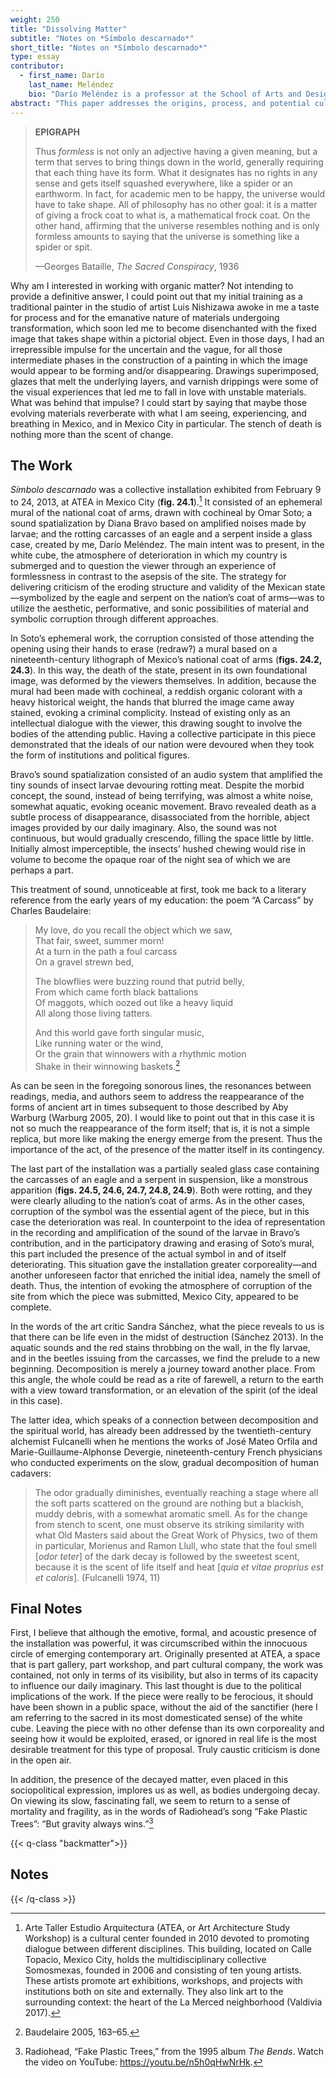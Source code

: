 ```yaml
---
weight: 250
title: "Dissolving Matter"
subtitle: "Notes on *Símbolo descarnado*"
short_title: "Notes on *Símbolo descarnado*"
type: essay
contributor:
  - first_name: Darío
    last_name: Meléndez
    bio: "Darío Meléndez is a professor at the School of Arts and Design at the Universidad Nacional Autónoma de México. He pursued his bachelor’s and master’s degrees in visual arts with a specialization in painting, as well as his doctorate in arts and design, at that university. His artistic research focuses on material explorations based in painting, while also touching on the fields of drawing, action art, installation art, and beyond."
abstract: "This paper addresses the origins, process, and potential cultural resonances of the installation *Símbolo descarnado* (2013), presented at ATEA, Mexico City, in 2013, which invoked the earthly presences of the eagle and the serpent, symbols on the Mexican flag, using organic matter that was undergoing decomposition. In this approach to the image as a Warburgian force field, the work proposes viewing the material and symbolic decomposition of Mexico’s foundational legend as rendering it a formless territory whose detritus appears to whisper that another nation is possible."
---
```

>
> **EPIGRAPH**
>
> Thus *formless* is not only an adjective having a given meaning, but a term that serves to bring things down in the world, generally requiring that each thing have its form. What it designates has no rights in any sense and gets itself squashed everywhere, like a spider or an earthworm. In fact, for academic men to be happy, the universe would have to take shape. All of philosophy has no other goal: it is a matter of giving a frock coat to what is, a mathematical frock coat. On the other hand, affirming that the universe resembles nothing and is only formless amounts to saying that the universe is something like a spider or spit.
>
> —Georges Bataille, *The Sacred Conspiracy*, 1936

Why am I interested in working with organic matter? Not intending to provide a definitive answer, I could point out that my initial training as a traditional painter in the studio of artist Luis Nishizawa awoke in me a taste for process and for the emanative nature of materials undergoing transformation, which soon led me to become disenchanted with the fixed image that takes shape within a pictorial object. Even in those days, I had an irrepressible impulse for the uncertain and the vague, for all those intermediate phases in the construction of a painting in which the image would appear to be forming and/or disappearing. Drawings superimposed, glazes that melt the underlying layers, and varnish drippings were some of the visual experiences that led me to fall in love with unstable materials. What was behind that impulse? I could start by saying that maybe those evolving materials reverberate with what I am seeing, experiencing, and breathing in Mexico, and in Mexico City in particular. The stench of death is nothing more than the scent of change.

## The Work

*Símbolo descarnado* was a collective installation exhibited from February 9 to 24, 2013, at ATEA in Mexico City (**fig. 24.1**).[^1] It consisted of an ephemeral mural of the national coat of arms, drawn with cochineal by Omar Soto; a sound spatialization by Diana Bravo based on amplified noises made by larvae; and the rotting carcasses of an eagle and a serpent inside a glass case, created by me, Darío Meléndez. The main intent was to present, in the white cube, the atmosphere of deterioration in which my country is submerged and to question the viewer through an experience of formlessness in contrast to the asepsis of the site. The strategy for delivering criticism of the eroding structure and validity of the Mexican state—symbolized by the eagle and serpent on the nation’s coat of arms—was to utilize the aesthetic, performative, and sonic possibilities of material and symbolic corruption through different approaches.

In Soto’s ephemeral work, the corruption consisted of those attending the opening using their hands to erase (redraw?) a mural based on a nineteenth-century lithograph of Mexico’s national coat of arms (**figs. 24.2, 24.3**). In this way, the death of the state, present in its own foundational image, was deformed by the viewers themselves. In addition, because the mural had been made with cochineal, a reddish organic colorant with a heavy historical weight, the hands that blurred the image came away stained, evoking a criminal complicity. Instead of existing only as an intellectual dialogue with the viewer, this drawing sought to involve the bodies of the attending public. Having a collective participate in this piece demonstrated that the ideals of our nation were devoured when they took the form of institutions and political figures.

Bravo’s sound spatialization consisted of an audio system that amplified the tiny sounds of insect larvae devouring rotting meat. Despite the morbid concept, the sound, instead of being terrifying, was almost a white noise, somewhat aquatic, evoking oceanic movement. Bravo revealed death as a subtle process of disappearance, disassociated from the horrible, abject images provided by our daily imaginary. Also, the sound was not continuous, but would gradually crescendo, filling the space little by little. Initially almost imperceptible, the insects’ hushed chewing would rise in volume to become the opaque roar of the night sea of which we are perhaps a part.

This treatment of sound, unnoticeable at first, took me back to a literary reference from the early years of my education: the poem “A Carcass” by Charles Baudelaire:

> My love, do you recall the object which we saw,\
> That fair, sweet, summer morn!\
> At a turn in the path a foul carcass\
> On a gravel strewn bed,
>
> The blowflies were buzzing round that putrid belly,\
> From which came forth black battalions\
> Of maggots, which oozed out like a heavy liquid\
> All along those living tatters.
>
> And this world gave forth singular music,\
> Like running water or the wind,\
> Or the grain that winnowers with a rhythmic motion\
> Shake in their winnowing baskets.[^2]

As can be seen in the foregoing sonorous lines, the resonances between readings, media, and authors seem to address the reappearance of the forms of ancient art in times subsequent to those described by Aby Warburg (Warburg 2005, 20). I would like to point out that in this case it is not so much the reappearance of the form itself; that is, it is not a simple replica, but more like making the energy emerge from the present. Thus the importance of the act, of the presence of the matter itself in its contingency.

The last part of the installation was a partially sealed glass case containing the carcasses of an eagle and a serpent in suspension, like a monstrous apparition (**figs. 24.5, 24.6, 24.7, 24.8, 24.9**). Both were rotting, and they were clearly alluding to the nation’s coat of arms. As in the other cases, corruption of the symbol was the essential agent of the piece, but in this case the deterioration was real. In counterpoint to the idea of representation in the recording and amplification of the sound of the larvae in Bravo’s contribution, and in the participatory drawing and erasing of Soto’s mural, this part included the presence of the actual symbol in and of itself deteriorating. This situation gave the installation greater corporeality—and another unforeseen factor that enriched the initial idea, namely the smell of death. Thus, the intention of evoking the atmosphere of corruption of the site from which the piece was submitted, Mexico City, appeared to be complete.

In the words of the art critic Sandra Sánchez, what the piece reveals to us is that there can be life even in the midst of destruction (Sánchez 2013). In the aquatic sounds and the red stains throbbing on the wall, in the fly larvae, and in the beetles issuing from the carcasses, we find the prelude to a new beginning. Decomposition is merely a journey toward another place. From this angle, the whole could be read as a rite of farewell, a return to the earth with a view toward transformation, or an elevation of the spirit (of the ideal in this case).

The latter idea, which speaks of a connection between decomposition and the spiritual world, has already been addressed by the twentieth-century alchemist Fulcanelli when he mentions the works of José Mateo Orfila and Marie-Guillaume-Alphonse Devergie, nineteenth-century French physicians who conducted experiments on the slow, gradual decomposition of human cadavers:

> The odor gradually diminishes, eventually reaching a stage where all the soft parts scattered on the ground are nothing but a blackish, muddy debris, with a somewhat aromatic smell. As for the change from stench to scent, one must observe its striking similarity with what Old Masters said about the Great Work of Physics, two of them in particular, Morienus and Ramon Llull, who state that the foul smell \[*odor teter*\] of the dark decay is followed by the sweetest scent, because it is the scent of life itself and heat \[*quia et vitae proprius est et caloris*\]. (Fulcanelli 1974, 11)

## Final Notes

First, I believe that although the emotive, formal, and acoustic presence of the installation was powerful, it was circumscribed within the innocuous circle of emerging contemporary art. Originally presented at ATEA, a space that is part gallery, part workshop, and part cultural company, the work was contained, not only in terms of its visibility, but also in terms of its capacity to influence our daily imaginary. This last thought is due to the political implications of the work. If the piece were really to be ferocious, it should have been shown in a public space, without the aid of the sanctifier (here I am referring to the sacred in its most domesticated sense) of the white cube. Leaving the piece with no other defense than its own corporeality and seeing how it would be exploited, erased, or ignored in real life is the most desirable treatment for this type of proposal. Truly caustic criticism is done in the open air.

In addition, the presence of the decayed matter, even placed in this sociopolitical expression, implores us as well, as bodies undergoing decay. On viewing its slow, fascinating fall, we seem to return to a sense of mortality and fragility, as in the words of Radiohead’s song “Fake Plastic Trees”: “But gravity always wins.”[^3]

{{< q-class "backmatter">}}
## Notes
{{< /q-class >}}

[^1]: Arte Taller Estudio Arquitectura (ATEA, or Art Architecture Study Workshop) is a cultural center founded in 2010 devoted to promoting dialogue between different disciplines. This building, located on Calle Topacio, Mexico City, holds the multidisciplinary collective Somosmexas, founded in 2006 and consisting of ten young artists. These artists promote art exhibitions, workshops, and projects with institutions both on site and externally. They also link art to the surrounding context: the heart of the La Merced neighborhood (Valdivia 2017).

[^2]: Baudelaire 2005, 163–65.

[^3]: Radiohead, “Fake Plastic Trees,” from the 1995 album *The Bends*. Watch the video on YouTube: <https://youtu.be/n5h0qHwNrHk>.
